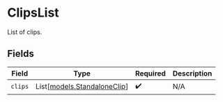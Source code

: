 # ClipsList

List of clips.


## Fields

| Field                                                      | Type                                                       | Required                                                   | Description                                                |
| ---------------------------------------------------------- | ---------------------------------------------------------- | ---------------------------------------------------------- | ---------------------------------------------------------- |
| `clips`                                                    | List[[models.StandaloneClip](../models/standaloneclip.md)] | :heavy_check_mark:                                         | N/A                                                        |